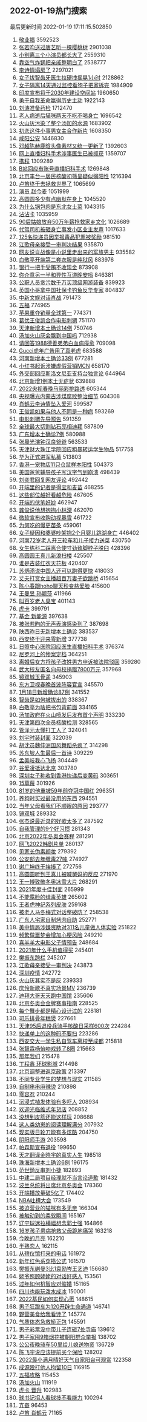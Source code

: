 ## 2022-01-19热门搜索 
最后更新时间 2022-01-19 17:11:15.502850 
1. [敬业福](https://s.weibo.com/weibo?q=%23%E6%95%AC%E4%B8%9A%E7%A6%8F%23&Refer=top) 3592523
1. [张若昀送过唐艺昕一棵樱桃树](https://s.weibo.com/weibo?q=%23%E5%BC%A0%E8%8B%A5%E6%98%80%E9%80%81%E8%BF%87%E5%94%90%E8%89%BA%E6%98%95%E4%B8%80%E6%A3%B5%E6%A8%B1%E6%A1%83%E6%A0%91%23&Refer=top) 2901038
1. [小别离三个小演员都长大了](https://s.weibo.com/weibo?q=%23%E5%B0%8F%E5%88%AB%E7%A6%BB%E4%B8%89%E4%B8%AA%E5%B0%8F%E6%BC%94%E5%91%98%E9%83%BD%E9%95%BF%E5%A4%A7%E4%BA%86%23&Refer=top) 2559310
1. [靠空气炸锅把亲戚整明白了](https://s.weibo.com/weibo?q=%23%E9%9D%A0%E7%A9%BA%E6%B0%94%E7%82%B8%E9%94%85%E6%8A%8A%E4%BA%B2%E6%88%9A%E6%95%B4%E6%98%8E%E7%99%BD%E4%BA%86%23&Refer=top) 2538777
1. [李诗情塌房了](https://s.weibo.com/weibo?q=%23%E6%9D%8E%E8%AF%97%E6%83%85%E5%A1%8C%E6%88%BF%E4%BA%86%23&Refer=top) 2297021
1. [女子拔智齿牙医生拉硬拽摇晃1小时](https://s.weibo.com/weibo?q=%23%E5%A5%B3%E5%AD%90%E6%8B%94%E6%99%BA%E9%BD%BF%E7%89%99%E5%8C%BB%E7%94%9F%E6%8B%89%E7%A1%AC%E6%8B%BD%E6%91%87%E6%99%831%E5%B0%8F%E6%97%B6%23&Refer=top) 2128862
1. [女子隔离14天通过监控看狗子把家拆完](https://s.weibo.com/weibo?q=%23%E5%A5%B3%E5%AD%90%E9%9A%94%E7%A6%BB14%E5%A4%A9%E9%80%9A%E8%BF%87%E7%9B%91%E6%8E%A7%E7%9C%8B%E7%8B%97%E5%AD%90%E6%8A%8A%E5%AE%B6%E6%8B%86%E5%AE%8C%23&Refer=top) 1984909
1. [印度宣布将于2030年建设空间站](https://s.weibo.com/weibo?q=%23%E5%8D%B0%E5%BA%A6%E5%AE%A3%E5%B8%83%E5%B0%86%E4%BA%8E2030%E5%B9%B4%E5%BB%BA%E8%AE%BE%E7%A9%BA%E9%97%B4%E7%AB%99%23&Refer=top) 1960650
1. [勇于自我革命赢得历史主动](https://s.weibo.com/weibo?q=%23%E5%8B%87%E4%BA%8E%E8%87%AA%E6%88%91%E9%9D%A9%E5%91%BD%E8%B5%A2%E5%BE%97%E5%8E%86%E5%8F%B2%E4%B8%BB%E5%8A%A8%23&Refer=top) 1922143
1. [刘涛准备药检](https://s.weibo.com/weibo?q=%23%E5%88%98%E6%B6%9B%E5%87%86%E5%A4%87%E8%8D%AF%E6%A3%80%23&Refer=top) 1712470
1. [老人病逝后猫咪两天不吃不喝身亡](https://s.weibo.com/weibo?q=%23%E8%80%81%E4%BA%BA%E7%97%85%E9%80%9D%E5%90%8E%E7%8C%AB%E5%92%AA%E4%B8%A4%E5%A4%A9%E4%B8%8D%E5%90%83%E4%B8%8D%E5%96%9D%E8%BA%AB%E4%BA%A1%23&Refer=top) 1696542
1. [火山灰污染了整个汤加的水源](https://s.weibo.com/weibo?q=%23%E7%81%AB%E5%B1%B1%E7%81%B0%E6%B1%A1%E6%9F%93%E4%BA%86%E6%95%B4%E4%B8%AA%E6%B1%A4%E5%8A%A0%E7%9A%84%E6%B0%B4%E6%BA%90%23&Refer=top) 1683902
1. [初恋这件小事男女主合作新片](https://s.weibo.com/weibo?q=%23%E5%88%9D%E6%81%8B%E8%BF%99%E4%BB%B6%E5%B0%8F%E4%BA%8B%E7%94%B7%E5%A5%B3%E4%B8%BB%E5%90%88%E4%BD%9C%E6%96%B0%E7%89%87%23&Refer=top) 1608350
1. [咸阳公安](https://s.weibo.com/weibo?q=%E5%92%B8%E9%98%B3%E5%85%AC%E5%AE%89&Refer=top) 1446830
1. [邓超陈赫鹿晗头像素材又统一更新了](https://s.weibo.com/weibo?q=%E9%82%93%E8%B6%85%E9%99%88%E8%B5%AB%E9%B9%BF%E6%99%97%E5%A4%B4%E5%83%8F%E7%B4%A0%E6%9D%90%E5%8F%88%E7%BB%9F%E4%B8%80%E6%9B%B4%E6%96%B0%E4%BA%86&Refer=top) 1392603
1. [网上直播妇科手术涉事医生已被抓获](https://s.weibo.com/weibo?q=%23%E7%BD%91%E4%B8%8A%E7%9B%B4%E6%92%AD%E5%A6%87%E7%A7%91%E6%89%8B%E6%9C%AF%E6%B6%89%E4%BA%8B%E5%8C%BB%E7%94%9F%E5%B7%B2%E8%A2%AB%E6%8A%93%E8%8E%B7%23&Refer=top) 1359707
1. [携程](https://s.weibo.com/weibo?q=%E6%90%BA%E7%A8%8B&Refer=top) 1309289
1. [B站回应有账号直播妇科手术](https://s.weibo.com/weibo?q=%23B%E7%AB%99%E5%9B%9E%E5%BA%94%E6%9C%89%E8%B4%A6%E5%8F%B7%E7%9B%B4%E6%92%AD%E5%A6%87%E7%A7%91%E6%89%8B%E6%9C%AF%23&Refer=top) 1269848
1. [北京丰台一居民核酸初筛呈疑似弱阳性](https://s.weibo.com/weibo?q=%23%E5%8C%97%E4%BA%AC%E4%B8%B0%E5%8F%B0%E4%B8%80%E5%B1%85%E6%B0%91%E6%A0%B8%E9%85%B8%E5%88%9D%E7%AD%9B%E5%91%88%E7%96%91%E4%BC%BC%E5%BC%B1%E9%98%B3%E6%80%A7%23&Refer=top) 1216394
1. [卢笛终于去拯救世界了](https://s.weibo.com/weibo?q=%E5%8D%A2%E7%AC%9B%E7%BB%88%E4%BA%8E%E5%8E%BB%E6%8B%AF%E6%95%91%E4%B8%96%E7%95%8C%E4%BA%86&Refer=top) 1065699
1. [演员 赵今麦](https://s.weibo.com/weibo?q=%E6%BC%94%E5%91%98%20%E8%B5%B5%E4%BB%8A%E9%BA%A6&Refer=top) 1051999
1. [高圆圆多少有点幽默在身上](https://s.weibo.com/weibo?q=%23%E9%AB%98%E5%9C%86%E5%9C%86%E5%A4%9A%E5%B0%91%E6%9C%89%E7%82%B9%E5%B9%BD%E9%BB%98%E5%9C%A8%E8%BA%AB%E4%B8%8A%23&Refer=top) 1045520
1. [为什么锅包肉是东北女士菜](https://s.weibo.com/weibo?q=%23%E4%B8%BA%E4%BB%80%E4%B9%88%E9%94%85%E5%8C%85%E8%82%89%E6%98%AF%E4%B8%9C%E5%8C%97%E5%A5%B3%E5%A3%AB%E8%8F%9C%23&Refer=top) 1043315
1. [沾沾卡](https://s.weibo.com/weibo?q=%E6%B2%BE%E6%B2%BE%E5%8D%A1&Refer=top) 1035959
1. [90后姑娘放弃50万年薪抢救家乡文化](https://s.weibo.com/weibo?q=%2390%E5%90%8E%E5%A7%91%E5%A8%98%E6%94%BE%E5%BC%8350%E4%B8%87%E5%B9%B4%E8%96%AA%E6%8A%A2%E6%95%91%E5%AE%B6%E4%B9%A1%E6%96%87%E5%8C%96%23&Refer=top) 1026689
1. [代驾司机被砸身亡事发小区业主发声](https://s.weibo.com/weibo?q=%23%E4%BB%A3%E9%A9%BE%E5%8F%B8%E6%9C%BA%E8%A2%AB%E7%A0%B8%E8%BA%AB%E4%BA%A1%E4%BA%8B%E5%8F%91%E5%B0%8F%E5%8C%BA%E4%B8%9A%E4%B8%BB%E5%8F%91%E5%A3%B0%23&Refer=top) 1017633
1. [125名快递员因举报毒品犯罪被奖励](https://s.weibo.com/weibo?q=%23125%E5%90%8D%E5%BF%AB%E9%80%92%E5%91%98%E5%9B%A0%E4%B8%BE%E6%8A%A5%E6%AF%92%E5%93%81%E7%8A%AF%E7%BD%AA%E8%A2%AB%E5%A5%96%E5%8A%B1%23&Refer=top) 981510
1. [江歌母亲接受一审判决结果](https://s.weibo.com/weibo?q=%23%E6%B1%9F%E6%AD%8C%E6%AF%8D%E4%BA%B2%E6%8E%A5%E5%8F%97%E4%B8%80%E5%AE%A1%E5%88%A4%E5%86%B3%E7%BB%93%E6%9E%9C%23&Refer=top) 935870
1. [网友说肖战像是小说里走出来的军旅男主](https://s.weibo.com/weibo?q=%23%E7%BD%91%E5%8F%8B%E8%AF%B4%E8%82%96%E6%88%98%E5%83%8F%E6%98%AF%E5%B0%8F%E8%AF%B4%E9%87%8C%E8%B5%B0%E5%87%BA%E6%9D%A5%E7%9A%84%E5%86%9B%E6%97%85%E7%94%B7%E4%B8%BB%23&Refer=top) 935582
1. [白敬亭开端第二套衣服是纯狱风](https://s.weibo.com/weibo?q=%23%E7%99%BD%E6%95%AC%E4%BA%AD%E5%BC%80%E7%AB%AF%E7%AC%AC%E4%BA%8C%E5%A5%97%E8%A1%A3%E6%9C%8D%E6%98%AF%E7%BA%AF%E7%8B%B1%E9%A3%8E%23&Refer=top) 883976
1. [银行一把手受贿不收现金](https://s.weibo.com/weibo?q=%23%E9%93%B6%E8%A1%8C%E4%B8%80%E6%8A%8A%E6%89%8B%E5%8F%97%E8%B4%BF%E4%B8%8D%E6%94%B6%E7%8E%B0%E9%87%91%23&Refer=top) 873908
1. [你介意另一半和异性互道晚安吗](https://s.weibo.com/weibo?q=%23%E4%BD%A0%E4%BB%8B%E6%84%8F%E5%8F%A6%E4%B8%80%E5%8D%8A%E5%92%8C%E5%BC%82%E6%80%A7%E4%BA%92%E9%81%93%E6%99%9A%E5%AE%89%E5%90%97%23&Refer=top) 846381
1. [公职人员贪污数千万买顶级网游装备](https://s.weibo.com/weibo?q=%23%E5%85%AC%E8%81%8C%E4%BA%BA%E5%91%98%E8%B4%AA%E6%B1%A1%E6%95%B0%E5%8D%83%E4%B8%87%E4%B9%B0%E9%A1%B6%E7%BA%A7%E7%BD%91%E6%B8%B8%E8%A3%85%E5%A4%87%23&Refer=top) 839923
1. [英国小哥拿中国社保卡钓鱼反华专家](https://s.weibo.com/weibo?q=%23%E8%8B%B1%E5%9B%BD%E5%B0%8F%E5%93%A5%E6%8B%BF%E4%B8%AD%E5%9B%BD%E7%A4%BE%E4%BF%9D%E5%8D%A1%E9%92%93%E9%B1%BC%E5%8F%8D%E5%8D%8E%E4%B8%93%E5%AE%B6%23&Refer=top) 804837
1. [中新文娱对话肖战](https://s.weibo.com/weibo?q=%23%E4%B8%AD%E6%96%B0%E6%96%87%E5%A8%B1%E5%AF%B9%E8%AF%9D%E8%82%96%E6%88%98%23&Refer=top) 791473
1. [五福](https://s.weibo.com/weibo?q=%E4%BA%94%E7%A6%8F&Refer=top) 774965
1. [苹果重夺销量全球第一](https://s.weibo.com/weibo?q=%23%E8%8B%B9%E6%9E%9C%E9%87%8D%E5%A4%BA%E9%94%80%E9%87%8F%E5%85%A8%E7%90%83%E7%AC%AC%E4%B8%80%23&Refer=top) 774371
1. [葛优王俊凯合作电影刺猬](https://s.weibo.com/weibo?q=%23%E8%91%9B%E4%BC%98%E7%8E%8B%E4%BF%8A%E5%87%AF%E5%90%88%E4%BD%9C%E7%94%B5%E5%BD%B1%E5%88%BA%E7%8C%AC%23&Refer=top) 751170
1. [天津新增本土确诊14例](https://s.weibo.com/weibo?q=%23%E5%A4%A9%E6%B4%A5%E6%96%B0%E5%A2%9E%E6%9C%AC%E5%9C%9F%E7%A1%AE%E8%AF%8A14%E4%BE%8B%23&Refer=top) 750746
1. [汤加火山灰会飘到中国吗](https://s.weibo.com/weibo?q=%23%E6%B1%A4%E5%8A%A0%E7%81%AB%E5%B1%B1%E7%81%B0%E4%BC%9A%E9%A3%98%E5%88%B0%E4%B8%AD%E5%9B%BD%E5%90%97%23&Refer=top) 712938
1. [请回答1988德善弟弟白血病痊愈](https://s.weibo.com/weibo?q=%23%E8%AF%B7%E5%9B%9E%E7%AD%941988%E5%BE%B7%E5%96%84%E5%BC%9F%E5%BC%9F%E7%99%BD%E8%A1%80%E7%97%85%E7%97%8A%E6%84%88%23&Refer=top) 709098
1. [Gucci虎年广告用了真老虎](https://s.weibo.com/weibo?q=%23Gucci%E8%99%8E%E5%B9%B4%E5%B9%BF%E5%91%8A%E7%94%A8%E4%BA%86%E7%9C%9F%E8%80%81%E8%99%8E%23&Refer=top) 683588
1. [河南新增本土确诊33例](https://s.weibo.com/weibo?q=%23%E6%B2%B3%E5%8D%97%E6%96%B0%E5%A2%9E%E6%9C%AC%E5%9C%9F%E7%A1%AE%E8%AF%8A33%E4%BE%8B%23&Refer=top) 677281
1. [小红书起诉涉嫌虚假营销MCN](https://s.weibo.com/weibo?q=%23%E5%B0%8F%E7%BA%A2%E4%B9%A6%E8%B5%B7%E8%AF%89%E6%B6%89%E5%AB%8C%E8%99%9A%E5%81%87%E8%90%A5%E9%94%80MCN%23&Refer=top) 658170
1. [外交部回应斯洛文尼亚支持台独言论](https://s.weibo.com/weibo?q=%23%E5%A4%96%E4%BA%A4%E9%83%A8%E5%9B%9E%E5%BA%94%E6%96%AF%E6%B4%9B%E6%96%87%E5%B0%BC%E4%BA%9A%E6%94%AF%E6%8C%81%E5%8F%B0%E7%8B%AC%E8%A8%80%E8%AE%BA%23&Refer=top) 644964
1. [北京新增1例本土无症状](https://s.weibo.com/weibo?q=%23%E5%8C%97%E4%BA%AC%E6%96%B0%E5%A2%9E1%E4%BE%8B%E6%9C%AC%E5%9C%9F%E6%97%A0%E7%97%87%E7%8A%B6%23&Refer=top) 639888
1. [2022央视春晚马丽彩排路透](https://s.weibo.com/weibo?q=%232022%E5%A4%AE%E8%A7%86%E6%98%A5%E6%99%9A%E9%A9%AC%E4%B8%BD%E5%BD%A9%E6%8E%92%E8%B7%AF%E9%80%8F%23&Refer=top) 605344
1. [央视曝光内蒙古涉煤腐败整治细节](https://s.weibo.com/weibo?q=%23%E5%A4%AE%E8%A7%86%E6%9B%9D%E5%85%89%E5%86%85%E8%92%99%E5%8F%A4%E6%B6%89%E7%85%A4%E8%85%90%E8%B4%A5%E6%95%B4%E6%B2%BB%E7%BB%86%E8%8A%82%23&Refer=top) 604308
1. [肖鹤云李诗情坠入爱河](https://s.weibo.com/weibo?q=%23%E8%82%96%E9%B9%A4%E4%BA%91%E6%9D%8E%E8%AF%97%E6%83%85%E5%9D%A0%E5%85%A5%E7%88%B1%E6%B2%B3%23&Refer=top) 599587
1. [王俊凯如果与他人不同是一种病](https://s.weibo.com/weibo?q=%23%E7%8E%8B%E4%BF%8A%E5%87%AF%E5%A6%82%E6%9E%9C%E4%B8%8E%E4%BB%96%E4%BA%BA%E4%B8%8D%E5%90%8C%E6%98%AF%E4%B8%80%E7%A7%8D%E7%97%85%23&Refer=top) 593269
1. [电影刺猬先导预告](https://s.weibo.com/weibo?q=%23%E7%94%B5%E5%BD%B1%E5%88%BA%E7%8C%AC%E5%85%88%E5%AF%BC%E9%A2%84%E5%91%8A%23&Refer=top) 591359
1. [全球最大切割钻石亮相迪拜](https://s.weibo.com/weibo?q=%23%E5%85%A8%E7%90%83%E6%9C%80%E5%A4%A7%E5%88%87%E5%89%B2%E9%92%BB%E7%9F%B3%E4%BA%AE%E7%9B%B8%E8%BF%AA%E6%8B%9C%23&Refer=top) 587809
1. [广东增本土确诊7例](https://s.weibo.com/weibo?q=%23%E5%B9%BF%E4%B8%9C%E5%A2%9E%E6%9C%AC%E5%9C%9F%E7%A1%AE%E8%AF%8A7%E4%BE%8B%23&Refer=top) 580988
1. [张晨光演钟汉良爸爸](https://s.weibo.com/weibo?q=%23%E5%BC%A0%E6%99%A8%E5%85%89%E6%BC%94%E9%92%9F%E6%B1%89%E8%89%AF%E7%88%B8%E7%88%B8%23&Refer=top) 563533
1. [天津财大珠江学院回应粗暴转运学生物品](https://s.weibo.com/weibo?q=%23%E5%A4%A9%E6%B4%A5%E8%B4%A2%E5%A4%A7%E7%8F%A0%E6%B1%9F%E5%AD%A6%E9%99%A2%E5%9B%9E%E5%BA%94%E7%B2%97%E6%9A%B4%E8%BD%AC%E8%BF%90%E5%AD%A6%E7%94%9F%E7%89%A9%E5%93%81%23&Refer=top) 517758
1. [华为正式进军私募](https://s.weibo.com/weibo?q=%23%E5%8D%8E%E4%B8%BA%E6%AD%A3%E5%BC%8F%E8%BF%9B%E5%86%9B%E7%A7%81%E5%8B%9F%23&Refer=top) 513803
1. [香港一宠物店11只仓鼠样本阳性](https://s.weibo.com/weibo?q=%23%E9%A6%99%E6%B8%AF%E4%B8%80%E5%AE%A0%E7%89%A9%E5%BA%9711%E5%8F%AA%E4%BB%93%E9%BC%A0%E6%A0%B7%E6%9C%AC%E9%98%B3%E6%80%A7%23&Refer=top) 504373
1. [美国爸爸辅导孩子写汉字气到崩溃](https://s.weibo.com/weibo?q=%23%E7%BE%8E%E5%9B%BD%E7%88%B8%E7%88%B8%E8%BE%85%E5%AF%BC%E5%AD%A9%E5%AD%90%E5%86%99%E6%B1%89%E5%AD%97%E6%B0%94%E5%88%B0%E5%B4%A9%E6%BA%83%23&Refer=top) 498439
1. [刘奕君回复网友评论](https://s.weibo.com/weibo?q=%23%E5%88%98%E5%A5%95%E5%90%9B%E5%9B%9E%E5%A4%8D%E7%BD%91%E5%8F%8B%E8%AF%84%E8%AE%BA%23&Refer=top) 492442
1. [开端里的记者是得宝和麦苗](https://s.weibo.com/weibo?q=%23%E5%BC%80%E7%AB%AF%E9%87%8C%E7%9A%84%E8%AE%B0%E8%80%85%E6%98%AF%E5%BE%97%E5%AE%9D%E5%92%8C%E9%BA%A6%E8%8B%97%23&Refer=top) 468255
1. [这些部位越好看越危险](https://s.weibo.com/weibo?q=%23%E8%BF%99%E4%BA%9B%E9%83%A8%E4%BD%8D%E8%B6%8A%E5%A5%BD%E7%9C%8B%E8%B6%8A%E5%8D%B1%E9%99%A9%23&Refer=top) 467605
1. [开端的伏笔好妙](https://s.weibo.com/weibo?q=%23%E5%BC%80%E7%AB%AF%E7%9A%84%E4%BC%8F%E7%AC%94%E5%A5%BD%E5%A6%99%23&Refer=top) 462947
1. [龚俊说他想抱抱小林深](https://s.weibo.com/weibo?q=%23%E9%BE%9A%E4%BF%8A%E8%AF%B4%E4%BB%96%E6%83%B3%E6%8A%B1%E6%8A%B1%E5%B0%8F%E6%9E%97%E6%B7%B1%23&Refer=top) 462070
1. [微软宣布收购动视暴雪](https://s.weibo.com/weibo?q=%23%E5%BE%AE%E8%BD%AF%E5%AE%A3%E5%B8%83%E6%94%B6%E8%B4%AD%E5%8A%A8%E8%A7%86%E6%9A%B4%E9%9B%AA%23&Refer=top) 461722
1. [为何吃的慢更苗条](https://s.weibo.com/weibo?q=%23%E4%B8%BA%E4%BD%95%E5%90%83%E7%9A%84%E6%85%A2%E6%9B%B4%E8%8B%97%E6%9D%A1%23&Refer=top) 459061
1. [女子疑因和婆婆吵架抱2个月婴儿跳湖身亡](https://s.weibo.com/weibo?q=%23%E5%A5%B3%E5%AD%90%E7%96%91%E5%9B%A0%E5%92%8C%E5%A9%86%E5%A9%86%E5%90%B5%E6%9E%B6%E6%8A%B12%E4%B8%AA%E6%9C%88%E5%A9%B4%E5%84%BF%E8%B7%B3%E6%B9%96%E8%BA%AB%E4%BA%A1%23&Refer=top) 446402
1. [河南72岁老人开三轮车和儿子接力送菜](https://s.weibo.com/weibo?q=%23%E6%B2%B3%E5%8D%9772%E5%B2%81%E8%80%81%E4%BA%BA%E5%BC%80%E4%B8%89%E8%BD%AE%E8%BD%A6%E5%92%8C%E5%84%BF%E5%AD%90%E6%8E%A5%E5%8A%9B%E9%80%81%E8%8F%9C%23&Refer=top) 430750
1. [女生练科二踩离合使寸劲致脚脖子脱臼](https://s.weibo.com/weibo?q=%23%E5%A5%B3%E7%94%9F%E7%BB%83%E7%A7%91%E4%BA%8C%E8%B8%A9%E7%A6%BB%E5%90%88%E4%BD%BF%E5%AF%B8%E5%8A%B2%E8%87%B4%E8%84%9A%E8%84%96%E5%AD%90%E8%84%B1%E8%87%BC%23&Refer=top) 428396
1. [高圆圆王真儿新浪扫楼](https://s.weibo.com/weibo?q=%23%E9%AB%98%E5%9C%86%E5%9C%86%E7%8E%8B%E7%9C%9F%E5%84%BF%E6%96%B0%E6%B5%AA%E6%89%AB%E6%A5%BC%23&Refer=top) 425507
1. [谁是古装红衣天花板](https://s.weibo.com/weibo?q=%23%E8%B0%81%E6%98%AF%E5%8F%A4%E8%A3%85%E7%BA%A2%E8%A1%A3%E5%A4%A9%E8%8A%B1%E6%9D%BF%23&Refer=top) 420407
1. [苏炳添说中国人还可以跑得更快](https://s.weibo.com/weibo?q=%23%E8%8B%8F%E7%82%B3%E6%B7%BB%E8%AF%B4%E4%B8%AD%E5%9B%BD%E4%BA%BA%E8%BF%98%E5%8F%AF%E4%BB%A5%E8%B7%91%E5%BE%97%E6%9B%B4%E5%BF%AB%23&Refer=top) 418033
1. [丈夫打赏女主播超百万妻子欲跳桥](https://s.weibo.com/weibo?q=%23%E4%B8%88%E5%A4%AB%E6%89%93%E8%B5%8F%E5%A5%B3%E4%B8%BB%E6%92%AD%E8%B6%85%E7%99%BE%E4%B8%87%E5%A6%BB%E5%AD%90%E6%AC%B2%E8%B7%B3%E6%A1%A5%23&Refer=top) 415654
1. [陈小春跟hoho聊天秒变慈爱脸](https://s.weibo.com/weibo?q=%23%E9%99%88%E5%B0%8F%E6%98%A5%E8%B7%9Fhoho%E8%81%8A%E5%A4%A9%E7%A7%92%E5%8F%98%E6%85%88%E7%88%B1%E8%84%B8%23&Refer=top) 415600
1. [王曼昱 孙颖莎](https://s.weibo.com/weibo?q=%E7%8E%8B%E6%9B%BC%E6%98%B1%20%E5%AD%99%E9%A2%96%E8%8E%8E&Refer=top) 411966
1. [叫百岁老人臭宝](https://s.weibo.com/weibo?q=%23%E5%8F%AB%E7%99%BE%E5%B2%81%E8%80%81%E4%BA%BA%E8%87%AD%E5%AE%9D%23&Refer=top) 401143
1. [虎卡](https://s.weibo.com/weibo?q=%E8%99%8E%E5%8D%A1&Refer=top) 399791
1. [基金 新能源](https://s.weibo.com/weibo?q=%E5%9F%BA%E9%87%91%20%E6%96%B0%E8%83%BD%E6%BA%90&Refer=top) 397638
1. [被张若昀的无声表演感染到了](https://s.weibo.com/weibo?q=%23%E8%A2%AB%E5%BC%A0%E8%8B%A5%E6%98%80%E7%9A%84%E6%97%A0%E5%A3%B0%E8%A1%A8%E6%BC%94%E6%84%9F%E6%9F%93%E5%88%B0%E4%BA%86%23&Refer=top) 387698
1. [陕西昨日无新增本土确诊](https://s.weibo.com/weibo?q=%23%E9%99%95%E8%A5%BF%E6%98%A8%E6%97%A5%E6%97%A0%E6%96%B0%E5%A2%9E%E6%9C%AC%E5%9C%9F%E7%A1%AE%E8%AF%8A%23&Refer=top) 383537
1. [西安终于迎来零新增](https://s.weibo.com/weibo?q=%23%E8%A5%BF%E5%AE%89%E7%BB%88%E4%BA%8E%E8%BF%8E%E6%9D%A5%E9%9B%B6%E6%96%B0%E5%A2%9E%23&Refer=top) 377738
1. [日照中心医院回应医生直播妇科手术](https://s.weibo.com/weibo?q=%23%E6%97%A5%E7%85%A7%E4%B8%AD%E5%BF%83%E5%8C%BB%E9%99%A2%E5%9B%9E%E5%BA%94%E5%8C%BB%E7%94%9F%E7%9B%B4%E6%92%AD%E5%A6%87%E7%A7%91%E6%89%8B%E6%9C%AF%23&Refer=top) 376374
1. [尼罗河上的惨案定档](https://s.weibo.com/weibo?q=%23%E5%B0%BC%E7%BD%97%E6%B2%B3%E4%B8%8A%E7%9A%84%E6%83%A8%E6%A1%88%E5%AE%9A%E6%A1%A3%23&Refer=top) 364251
1. [离婚后女方将孩子改姓男方申诉被法院驳回](https://s.weibo.com/weibo?q=%23%E7%A6%BB%E5%A9%9A%E5%90%8E%E5%A5%B3%E6%96%B9%E5%B0%86%E5%AD%A9%E5%AD%90%E6%94%B9%E5%A7%93%E7%94%B7%E6%96%B9%E7%94%B3%E8%AF%89%E8%A2%AB%E6%B3%95%E9%99%A2%E9%A9%B3%E5%9B%9E%23&Refer=top) 359280
1. [武大校友匿名向母校捐赠7800万元](https://s.weibo.com/weibo?q=%23%E6%AD%A6%E5%A4%A7%E6%A0%A1%E5%8F%8B%E5%8C%BF%E5%90%8D%E5%90%91%E6%AF%8D%E6%A0%A1%E6%8D%90%E8%B5%A07800%E4%B8%87%E5%85%83%23&Refer=top) 357968
1. [镜双城玉骨遥](https://s.weibo.com/weibo?q=%E9%95%9C%E5%8F%8C%E5%9F%8E%E7%8E%89%E9%AA%A8%E9%81%A5&Refer=top) 345903
1. [东方卫视春晚首波阵容官宣](https://s.weibo.com/weibo?q=%23%E4%B8%9C%E6%96%B9%E5%8D%AB%E8%A7%86%E6%98%A5%E6%99%9A%E9%A6%96%E6%B3%A2%E9%98%B5%E5%AE%B9%E5%AE%98%E5%AE%A3%23&Refer=top) 345570
1. [1月18日新增确诊87例](https://s.weibo.com/weibo?q=%231%E6%9C%8818%E6%97%A5%E6%96%B0%E5%A2%9E%E7%A1%AE%E8%AF%8A87%E4%BE%8B%23&Refer=top) 341552
1. [智齿是如何被拔出的](https://s.weibo.com/weibo?q=%23%E6%99%BA%E9%BD%BF%E6%98%AF%E5%A6%82%E4%BD%95%E8%A2%AB%E6%8B%94%E5%87%BA%E7%9A%84%23&Refer=top) 338367
1. [白敬亭为啥把书包背前面](https://s.weibo.com/weibo?q=%23%E7%99%BD%E6%95%AC%E4%BA%AD%E4%B8%BA%E5%95%A5%E6%8A%8A%E4%B9%A6%E5%8C%85%E8%83%8C%E5%89%8D%E9%9D%A2%23&Refer=top) 334165
1. [汤加政府在火山喷发后发布首个声明](https://s.weibo.com/weibo?q=%23%E6%B1%A4%E5%8A%A0%E6%94%BF%E5%BA%9C%E5%9C%A8%E7%81%AB%E5%B1%B1%E5%96%B7%E5%8F%91%E5%90%8E%E5%8F%91%E5%B8%83%E9%A6%96%E4%B8%AA%E5%A3%B0%E6%98%8E%23&Refer=top) 333230
1. [天津第四次全员核酸检测](https://s.weibo.com/weibo?q=%E5%A4%A9%E6%B4%A5%E7%AC%AC%E5%9B%9B%E6%AC%A1%E5%85%A8%E5%91%98%E6%A0%B8%E9%85%B8%E6%A3%80%E6%B5%8B&Refer=top) 328565
1. [管泽元太懂打工人了](https://s.weibo.com/weibo?q=%23%E7%AE%A1%E6%B3%BD%E5%85%83%E5%A4%AA%E6%87%82%E6%89%93%E5%B7%A5%E4%BA%BA%E4%BA%86%23&Refer=top) 324041
1. [刘宇时装封面](https://s.weibo.com/weibo?q=%23%E5%88%98%E5%AE%87%E6%97%B6%E8%A3%85%E5%B0%81%E9%9D%A2%23&Refer=top) 322039
1. [胡沈员魏伸洲国风舞蹈杀疯了](https://s.weibo.com/weibo?q=%E8%83%A1%E6%B2%88%E5%91%98%E9%AD%8F%E4%BC%B8%E6%B4%B2%E5%9B%BD%E9%A3%8E%E8%88%9E%E8%B9%88%E6%9D%80%E7%96%AF%E4%BA%86&Refer=top) 314298
1. [苏东坡人生最后一首诗](https://s.weibo.com/weibo?q=%E8%8B%8F%E4%B8%9C%E5%9D%A1%E4%BA%BA%E7%94%9F%E6%9C%80%E5%90%8E%E4%B8%80%E9%A6%96%E8%AF%97&Refer=top) 309229
1. [孟美岐我心飞扬](https://s.weibo.com/weibo?q=%23%E5%AD%9F%E7%BE%8E%E5%B2%90%E6%88%91%E5%BF%83%E9%A3%9E%E6%89%AC%23&Refer=top) 304449
1. [谷爱凌抵达北京](https://s.weibo.com/weibo?q=%23%E8%B0%B7%E7%88%B1%E5%87%8C%E6%8A%B5%E8%BE%BE%E5%8C%97%E4%BA%AC%23&Refer=top) 303780
1. [深圳女子称收到香港快递后变黄码](https://s.weibo.com/weibo?q=%23%E6%B7%B1%E5%9C%B3%E5%A5%B3%E5%AD%90%E7%A7%B0%E6%94%B6%E5%88%B0%E9%A6%99%E6%B8%AF%E5%BF%AB%E9%80%92%E5%90%8E%E5%8F%98%E9%BB%84%E7%A0%81%23&Refer=top) 303651
1. [15草莓](https://s.weibo.com/weibo?q=15%E8%8D%89%E8%8E%93&Refer=top) 301926
1. [81岁的他重披59年前夺冠中国红](https://s.weibo.com/weibo?q=%2381%E5%B2%81%E7%9A%84%E4%BB%96%E9%87%8D%E6%8A%AB59%E5%B9%B4%E5%89%8D%E5%A4%BA%E5%86%A0%E4%B8%AD%E5%9B%BD%E7%BA%A2%23&Refer=top) 296351
1. [养狗时买过最没用的东西](https://s.weibo.com/weibo?q=%23%E5%85%BB%E7%8B%97%E6%97%B6%E4%B9%B0%E8%BF%87%E6%9C%80%E6%B2%A1%E7%94%A8%E7%9A%84%E4%B8%9C%E8%A5%BF%23&Refer=top) 294551
1. [当年父母看我们不顺眼的原因](https://s.weibo.com/weibo?q=%23%E5%BD%93%E5%B9%B4%E7%88%B6%E6%AF%8D%E7%9C%8B%E6%88%91%E4%BB%AC%E4%B8%8D%E9%A1%BA%E7%9C%BC%E7%9A%84%E5%8E%9F%E5%9B%A0%23&Refer=top) 293777
1. [镜双城](https://s.weibo.com/weibo?q=%E9%95%9C%E5%8F%8C%E5%9F%8E&Refer=top) 289332
1. [张杰说最近录的好歌太多了](https://s.weibo.com/weibo?q=%23%E5%BC%A0%E6%9D%B0%E8%AF%B4%E6%9C%80%E8%BF%91%E5%BD%95%E7%9A%84%E5%A5%BD%E6%AD%8C%E5%A4%AA%E5%A4%9A%E4%BA%86%23&Refer=top) 287592
1. [自我管理的9个好习惯](https://s.weibo.com/weibo?q=%23%E8%87%AA%E6%88%91%E7%AE%A1%E7%90%86%E7%9A%849%E4%B8%AA%E5%A5%BD%E4%B9%A0%E6%83%AF%23&Refer=top) 281343
1. [北京2022年冬奥会赛程](https://s.weibo.com/weibo?q=%23%E5%8C%97%E4%BA%AC2022%E5%B9%B4%E5%86%AC%E5%A5%A5%E4%BC%9A%E8%B5%9B%E7%A8%8B%23&Refer=top) 281291
1. [网飞2022韩剧片单](https://s.weibo.com/weibo?q=%23%E7%BD%91%E9%A3%9E2022%E9%9F%A9%E5%89%A7%E7%89%87%E5%8D%95%23&Refer=top) 280137
1. [见家长伪素颜妆](https://s.weibo.com/weibo?q=%23%E8%A7%81%E5%AE%B6%E9%95%BF%E4%BC%AA%E7%B4%A0%E9%A2%9C%E5%A6%86%23&Refer=top) 279392
1. [公安部去年缴毒27吨](https://s.weibo.com/weibo?q=%23%E5%85%AC%E5%AE%89%E9%83%A8%E5%8E%BB%E5%B9%B4%E7%BC%B4%E6%AF%9227%E5%90%A8%23&Refer=top) 274927
1. [谢广坤终于挨揍了](https://s.weibo.com/weibo?q=%23%E8%B0%A2%E5%B9%BF%E5%9D%A4%E7%BB%88%E4%BA%8E%E6%8C%A8%E6%8F%8D%E4%BA%86%23&Refer=top) 272756
1. [高圆圆听到王真儿被喊舅妈的反应](https://s.weibo.com/weibo?q=%23%E9%AB%98%E5%9C%86%E5%9C%86%E5%90%AC%E5%88%B0%E7%8E%8B%E7%9C%9F%E5%84%BF%E8%A2%AB%E5%96%8A%E8%88%85%E5%A6%88%E7%9A%84%E5%8F%8D%E5%BA%94%23&Refer=top) 271970
1. [王一博致敬冬奥冰雪大片](https://s.weibo.com/weibo?q=%23%E7%8E%8B%E4%B8%80%E5%8D%9A%E8%87%B4%E6%95%AC%E5%86%AC%E5%A5%A5%E5%86%B0%E9%9B%AA%E5%A4%A7%E7%89%87%23&Refer=top) 268291
1. [2021年度十佳封面](https://s.weibo.com/weibo?q=%232021%E5%B9%B4%E5%BA%A6%E5%8D%81%E4%BD%B3%E5%B0%81%E9%9D%A2%23&Refer=top) 265999
1. [不能露脸的缉毒英雄](https://s.weibo.com/weibo?q=%23%E4%B8%8D%E8%83%BD%E9%9C%B2%E8%84%B8%E7%9A%84%E7%BC%89%E6%AF%92%E8%8B%B1%E9%9B%84%23&Refer=top) 265602
1. [王者虎神纪系列皮肤](https://s.weibo.com/weibo?q=%23%E7%8E%8B%E8%80%85%E8%99%8E%E7%A5%9E%E7%BA%AA%E7%B3%BB%E5%88%97%E7%9A%AE%E8%82%A4%23&Refer=top) 259168
1. [被老人马冬梅式对话整破防了](https://s.weibo.com/weibo?q=%23%E8%A2%AB%E8%80%81%E4%BA%BA%E9%A9%AC%E5%86%AC%E6%A2%85%E5%BC%8F%E5%AF%B9%E8%AF%9D%E6%95%B4%E7%A0%B4%E9%98%B2%E4%BA%86%23&Refer=top) 258538
1. [广东人宅家自制烤肉自助](https://s.weibo.com/weibo?q=%E5%B9%BF%E4%B8%9C%E4%BA%BA%E5%AE%85%E5%AE%B6%E8%87%AA%E5%88%B6%E7%83%A4%E8%82%89%E8%87%AA%E5%8A%A9&Refer=top) 252771
1. [美中情局涉嫌资助对311名儿童做人体实验](https://s.weibo.com/weibo?q=%23%E7%BE%8E%E4%B8%AD%E6%83%85%E5%B1%80%E6%B6%89%E5%AB%8C%E8%B5%84%E5%8A%A9%E5%AF%B9311%E5%90%8D%E5%84%BF%E7%AB%A5%E5%81%9A%E4%BA%BA%E4%BD%93%E5%AE%9E%E9%AA%8C%23&Refer=top) 251822
1. [频繁做噩梦会增加心梗风险](https://s.weibo.com/weibo?q=%23%E9%A2%91%E7%B9%81%E5%81%9A%E5%99%A9%E6%A2%A6%E4%BC%9A%E5%A2%9E%E5%8A%A0%E5%BF%83%E6%A2%97%E9%A3%8E%E9%99%A9%23&Refer=top) 249210
1. [喜羊羊大电影父子情预告](https://s.weibo.com/weibo?q=%23%E5%96%9C%E7%BE%8A%E7%BE%8A%E5%A4%A7%E7%94%B5%E5%BD%B1%E7%88%B6%E5%AD%90%E6%83%85%E9%A2%84%E5%91%8A%23&Refer=top) 248684
1. [2021年什么手机值得买](https://s.weibo.com/weibo?q=%232021%E5%B9%B4%E4%BB%80%E4%B9%88%E6%89%8B%E6%9C%BA%E5%80%BC%E5%BE%97%E4%B9%B0%23&Refer=top) 245401
1. [樊振东跨栏](https://s.weibo.com/weibo?q=%23%E6%A8%8A%E6%8C%AF%E4%B8%9C%E8%B7%A8%E6%A0%8F%23&Refer=top) 245207
1. [江歌母亲接受一审判决](https://s.weibo.com/weibo?q=%23%E6%B1%9F%E6%AD%8C%E6%AF%8D%E4%BA%B2%E6%8E%A5%E5%8F%97%E4%B8%80%E5%AE%A1%E5%88%A4%E5%86%B3%23&Refer=top) 243873
1. [深圳疫情](https://s.weibo.com/weibo?q=%23%E6%B7%B1%E5%9C%B3%E7%96%AB%E6%83%85%23&Refer=top) 242772
1. [火山灰其实不是灰](https://s.weibo.com/weibo?q=%23%E7%81%AB%E5%B1%B1%E7%81%B0%E5%85%B6%E5%AE%9E%E4%B8%8D%E6%98%AF%E7%81%B0%23&Refer=top) 239333
1. [庆怜新歌不真实场景MV](https://s.weibo.com/weibo?q=%23%E5%BA%86%E6%80%9C%E6%96%B0%E6%AD%8C%E4%B8%8D%E7%9C%9F%E5%AE%9E%E5%9C%BA%E6%99%AFMV%23&Refer=top) 236739
1. [迪拜大哥天天跑中国馆](https://s.weibo.com/weibo?q=%23%E8%BF%AA%E6%8B%9C%E5%A4%A7%E5%93%A5%E5%A4%A9%E5%A4%A9%E8%B7%91%E4%B8%AD%E5%9B%BD%E9%A6%86%23&Refer=top) 235606
1. [北京冬奥会金牌赛事指南](https://s.weibo.com/weibo?q=%23%E5%8C%97%E4%BA%AC%E5%86%AC%E5%A5%A5%E4%BC%9A%E9%87%91%E7%89%8C%E8%B5%9B%E4%BA%8B%E6%8C%87%E5%8D%97%23&Refer=top) 228525
1. [每个舞步都是精心设计过的](https://s.weibo.com/weibo?q=%E6%AF%8F%E4%B8%AA%E8%88%9E%E6%AD%A5%E9%83%BD%E6%98%AF%E7%B2%BE%E5%BF%83%E8%AE%BE%E8%AE%A1%E8%BF%87%E7%9A%84&Refer=top) 228181
1. [可乐排骨年糕煲](https://s.weibo.com/weibo?q=%23%E5%8F%AF%E4%B9%90%E6%8E%92%E9%AA%A8%E5%B9%B4%E7%B3%95%E7%85%B2%23&Refer=top) 227661
1. [天津95后退役兵骑手核酸日采样600次](https://s.weibo.com/weibo?q=%23%E5%A4%A9%E6%B4%A595%E5%90%8E%E9%80%80%E5%BD%B9%E5%85%B5%E9%AA%91%E6%89%8B%E6%A0%B8%E9%85%B8%E6%97%A5%E9%87%87%E6%A0%B7600%E6%AC%A1%23&Refer=top) 224284
1. [快递单上的这种码不要扫](https://s.weibo.com/weibo?q=%23%E5%BF%AB%E9%80%92%E5%8D%95%E4%B8%8A%E7%9A%84%E8%BF%99%E7%A7%8D%E7%A0%81%E4%B8%8D%E8%A6%81%E6%89%AB%23&Refer=top) 223286
1. [西安交大一学生私自驾车离校至成都](https://s.weibo.com/weibo?q=%23%E8%A5%BF%E5%AE%89%E4%BA%A4%E5%A4%A7%E4%B8%80%E5%AD%A6%E7%94%9F%E7%A7%81%E8%87%AA%E9%A9%BE%E8%BD%A6%E7%A6%BB%E6%A0%A1%E8%87%B3%E6%88%90%E9%83%BD%23&Refer=top) 215818
1. [张智霖杨怡吻戏转了8圈](https://s.weibo.com/weibo?q=%23%E5%BC%A0%E6%99%BA%E9%9C%96%E6%9D%A8%E6%80%A1%E5%90%BB%E6%88%8F%E8%BD%AC%E4%BA%868%E5%9C%88%23&Refer=top) 215663
1. [那年我们](https://s.weibo.com/weibo?q=%E9%82%A3%E5%B9%B4%E6%88%91%E4%BB%AC&Refer=top) 215478
1. [丁程鑫 环球影城](https://s.weibo.com/weibo?q=%E4%B8%81%E7%A8%8B%E9%91%AB%20%E7%8E%AF%E7%90%83%E5%BD%B1%E5%9F%8E&Refer=top) 214498
1. [北京调整进返京政策](https://s.weibo.com/weibo?q=%23%E5%8C%97%E4%BA%AC%E8%B0%83%E6%95%B4%E8%BF%9B%E8%BF%94%E4%BA%AC%E6%94%BF%E7%AD%96%23&Refer=top) 213397
1. [不同专业学生的梦想与现实](https://s.weibo.com/weibo?q=%23%E4%B8%8D%E5%90%8C%E4%B8%93%E4%B8%9A%E5%AD%A6%E7%94%9F%E7%9A%84%E6%A2%A6%E6%83%B3%E4%B8%8E%E7%8E%B0%E5%AE%9E%23&Refer=top) 211585
1. [自制串串麻辣烫](https://s.weibo.com/weibo?q=%E8%87%AA%E5%88%B6%E4%B8%B2%E4%B8%B2%E9%BA%BB%E8%BE%A3%E7%83%AB&Refer=top) 210898
1. [零容忍](https://s.weibo.com/weibo?q=%E9%9B%B6%E5%AE%B9%E5%BF%8D&Refer=top) 210244
1. [沉浸式植发体验有多吓人](https://s.weibo.com/weibo?q=%E6%B2%89%E6%B5%B8%E5%BC%8F%E6%A4%8D%E5%8F%91%E4%BD%93%E9%AA%8C%E6%9C%89%E5%A4%9A%E5%90%93%E4%BA%BA&Refer=top) 208934
1. [欢迎光临维式年货店](https://s.weibo.com/weibo?q=%E6%AC%A2%E8%BF%8E%E5%85%89%E4%B8%B4%E7%BB%B4%E5%BC%8F%E5%B9%B4%E8%B4%A7%E5%BA%97&Refer=top) 208852
1. [没想到皮筋还能这样玩](https://s.weibo.com/weibo?q=%23%E6%B2%A1%E6%83%B3%E5%88%B0%E7%9A%AE%E7%AD%8B%E8%BF%98%E8%83%BD%E8%BF%99%E6%A0%B7%E7%8E%A9%23&Refer=top) 208688
1. [这人类幼崽的阅读理解满分](https://s.weibo.com/weibo?q=%23%E8%BF%99%E4%BA%BA%E7%B1%BB%E5%B9%BC%E5%B4%BD%E7%9A%84%E9%98%85%E8%AF%BB%E7%90%86%E8%A7%A3%E6%BB%A1%E5%88%86%23&Refer=top) 207932
1. [现实版日轮刀能有多炫酷](https://s.weibo.com/weibo?q=%23%E7%8E%B0%E5%AE%9E%E7%89%88%E6%97%A5%E8%BD%AE%E5%88%80%E8%83%BD%E6%9C%89%E5%A4%9A%E7%82%AB%E9%85%B7%23&Refer=top) 204750
1. [阴阳师手游](https://s.weibo.com/weibo?q=%23%E9%98%B4%E9%98%B3%E5%B8%88%E6%89%8B%E6%B8%B8%23&Refer=top) 203598
1. [帕森斯宣布退役](https://s.weibo.com/weibo?q=%23%E5%B8%95%E6%A3%AE%E6%96%AF%E5%AE%A3%E5%B8%83%E9%80%80%E5%BD%B9%23&Refer=top) 199650
1. [天才翻译金晓宇的真实人生](https://s.weibo.com/weibo?q=%23%E5%A4%A9%E6%89%8D%E7%BF%BB%E8%AF%91%E9%87%91%E6%99%93%E5%AE%87%E7%9A%84%E7%9C%9F%E5%AE%9E%E4%BA%BA%E7%94%9F%23&Refer=top) 198518
1. [珠海新增本土确诊6例](https://s.weibo.com/weibo?q=%23%E7%8F%A0%E6%B5%B7%E6%96%B0%E5%A2%9E%E6%9C%AC%E5%9C%9F%E7%A1%AE%E8%AF%8A6%E4%BE%8B%23&Refer=top) 196175
1. [范世錡反串刘小捷](https://s.weibo.com/weibo?q=%23%E8%8C%83%E4%B8%96%E9%8C%A1%E5%8F%8D%E4%B8%B2%E5%88%98%E5%B0%8F%E6%8D%B7%23&Refer=top) 182893
1. [中建二局项目经理就不当言论道歉](https://s.weibo.com/weibo?q=%23%E4%B8%AD%E5%BB%BA%E4%BA%8C%E5%B1%80%E9%A1%B9%E7%9B%AE%E7%BB%8F%E7%90%86%E5%B0%B1%E4%B8%8D%E5%BD%93%E8%A8%80%E8%AE%BA%E9%81%93%E6%AD%89%23&Refer=top) 181432
1. [波兰总统将出席北京冬奥会](https://s.weibo.com/weibo?q=%23%E6%B3%A2%E5%85%B0%E6%80%BB%E7%BB%9F%E5%B0%86%E5%87%BA%E5%B8%AD%E5%8C%97%E4%BA%AC%E5%86%AC%E5%A5%A5%E4%BC%9A%23&Refer=top) 178360
1. [开端播放量破5亿了](https://s.weibo.com/weibo?q=%E5%BC%80%E7%AB%AF%E6%92%AD%E6%94%BE%E9%87%8F%E7%A0%B45%E4%BA%BF%E4%BA%86&Refer=top) 174402
1. [NBA吐槽大会](https://s.weibo.com/weibo?q=%23NBA%E5%90%90%E6%A7%BD%E5%A4%A7%E4%BC%9A%23&Refer=top) 173549
1. [被迫营业的猫咪有多无奈](https://s.weibo.com/weibo?q=%23%E8%A2%AB%E8%BF%AB%E8%90%A5%E4%B8%9A%E7%9A%84%E7%8C%AB%E5%92%AA%E6%9C%89%E5%A4%9A%E6%97%A0%E5%A5%88%23&Refer=top) 166304
1. [被触动到的柔软瞬间](https://s.weibo.com/weibo?q=%23%E8%A2%AB%E8%A7%A6%E5%8A%A8%E5%88%B0%E7%9A%84%E6%9F%94%E8%BD%AF%E7%9E%AC%E9%97%B4%23&Refer=top) 165167
1. [辽宁球迷拉横幅想念郭士强](https://s.weibo.com/weibo?q=%23%E8%BE%BD%E5%AE%81%E7%90%83%E8%BF%B7%E6%8B%89%E6%A8%AA%E5%B9%85%E6%83%B3%E5%BF%B5%E9%83%AD%E5%A3%AB%E5%BC%BA%23&Refer=top) 164866
1. [16岁孩子患病抢救父母跪地痛哭](https://s.weibo.com/weibo?q=%2316%E5%B2%81%E5%AD%A9%E5%AD%90%E6%82%A3%E7%97%85%E6%8A%A2%E6%95%91%E7%88%B6%E6%AF%8D%E8%B7%AA%E5%9C%B0%E7%97%9B%E5%93%AD%23&Refer=top) 163218
1. [今晚的月亮](https://s.weibo.com/weibo?q=%E4%BB%8A%E6%99%9A%E7%9A%84%E6%9C%88%E4%BA%AE&Refer=top) 162210
1. [半熟恋人](https://s.weibo.com/weibo?q=%E5%8D%8A%E7%86%9F%E6%81%8B%E4%BA%BA&Refer=top) 162115
1. [从殡仪馆打来的电话](https://s.weibo.com/weibo?q=%23%E4%BB%8E%E6%AE%A1%E4%BB%AA%E9%A6%86%E6%89%93%E6%9D%A5%E7%9A%84%E7%94%B5%E8%AF%9D%23&Refer=top) 161972
1. [新年红色系穿搭公式](https://s.weibo.com/weibo?q=%23%E6%96%B0%E5%B9%B4%E7%BA%A2%E8%89%B2%E7%B3%BB%E7%A9%BF%E6%90%AD%E5%85%AC%E5%BC%8F%23&Refer=top) 161570
1. [樊振东蒯曼3比1袁励岑王艺迪](https://s.weibo.com/weibo?q=%23%E6%A8%8A%E6%8C%AF%E4%B8%9C%E8%92%AF%E6%9B%BC3%E6%AF%941%E8%A2%81%E5%8A%B1%E5%B2%91%E7%8E%8B%E8%89%BA%E8%BF%AA%23&Refer=top) 156680
1. [姥爷照顾姥姥的对话好感人](https://s.weibo.com/weibo?q=%23%E5%A7%A5%E7%88%B7%E7%85%A7%E9%A1%BE%E5%A7%A5%E5%A7%A5%E7%9A%84%E5%AF%B9%E8%AF%9D%E5%A5%BD%E6%84%9F%E4%BA%BA%23&Refer=top) 153561
1. [过年如何机智应对催婚](https://s.weibo.com/weibo?q=%23%E8%BF%87%E5%B9%B4%E5%A6%82%E4%BD%95%E6%9C%BA%E6%99%BA%E5%BA%94%E5%AF%B9%E5%82%AC%E5%A9%9A%23&Refer=top) 151165
1. [四川也能玩泼水成冰](https://s.weibo.com/weibo?q=%23%E5%9B%9B%E5%B7%9D%E4%B9%9F%E8%83%BD%E7%8E%A9%E6%B3%BC%E6%B0%B4%E6%88%90%E5%86%B0%23&Refer=top) 150001
1. [2022基民如何实现心愿](https://s.weibo.com/weibo?q=%232022%E5%9F%BA%E6%B0%91%E5%A6%82%E4%BD%95%E5%AE%9E%E7%8E%B0%E5%BF%83%E6%84%BF%23&Refer=top) 148615
1. [男子狂蹬车为120开辟生命通道](https://s.weibo.com/weibo?q=%23%E7%94%B7%E5%AD%90%E7%8B%82%E8%B9%AC%E8%BD%A6%E4%B8%BA120%E5%BC%80%E8%BE%9F%E7%94%9F%E5%91%BD%E9%80%9A%E9%81%93%23&Refer=top) 146741
1. [野营美食给我看馋了](https://s.weibo.com/weibo?q=%23%E9%87%8E%E8%90%A5%E7%BE%8E%E9%A3%9F%E7%BB%99%E6%88%91%E7%9C%8B%E9%A6%8B%E4%BA%86%23&Refer=top) 145774
1. [气质体态急救矫正包](https://s.weibo.com/weibo?q=%23%E6%B0%94%E8%B4%A8%E4%BD%93%E6%80%81%E6%80%A5%E6%95%91%E7%9F%AB%E6%AD%A3%E5%8C%85%23&Refer=top) 145591
1. [男子彩票没中带儿子连砸7处寺庙](https://s.weibo.com/weibo?q=%23%E7%94%B7%E5%AD%90%E5%BD%A9%E7%A5%A8%E6%B2%A1%E4%B8%AD%E5%B8%A6%E5%84%BF%E5%AD%90%E8%BF%9E%E7%A0%B87%E5%A4%84%E5%AF%BA%E5%BA%99%23&Refer=top) 139612
1. [男子家囤9箱烟花被朝阳群众举报](https://s.weibo.com/weibo?q=%23%E7%94%B7%E5%AD%90%E5%AE%B6%E5%9B%A49%E7%AE%B1%E7%83%9F%E8%8A%B1%E8%A2%AB%E6%9C%9D%E9%98%B3%E7%BE%A4%E4%BC%97%E4%B8%BE%E6%8A%A5%23&Refer=top) 138702
1. [公公夜晚骑车50里给儿媳送物资](https://s.weibo.com/weibo?q=%23%E5%85%AC%E5%85%AC%E5%A4%9C%E6%99%9A%E9%AA%91%E8%BD%A650%E9%87%8C%E7%BB%99%E5%84%BF%E5%AA%B3%E9%80%81%E7%89%A9%E8%B5%84%23&Refer=top) 136729
1. [陈飞宇说应该提前买个保险](https://s.weibo.com/weibo?q=%23%E9%99%88%E9%A3%9E%E5%AE%87%E8%AF%B4%E5%BA%94%E8%AF%A5%E6%8F%90%E5%89%8D%E4%B9%B0%E4%B8%AA%E4%BF%9D%E9%99%A9%23&Refer=top) 128202
1. [2022最小满月晴好天气自家阳台可观赏](https://s.weibo.com/weibo?q=%232022%E6%9C%80%E5%B0%8F%E6%BB%A1%E6%9C%88%E6%99%B4%E5%A5%BD%E5%A4%A9%E6%B0%94%E8%87%AA%E5%AE%B6%E9%98%B3%E5%8F%B0%E5%8F%AF%E8%A7%82%E8%B5%8F%23&Refer=top) 122358
1. [成源殴打他人拘留10日](https://s.weibo.com/weibo?q=%23%E6%88%90%E6%BA%90%E6%AE%B4%E6%89%93%E4%BB%96%E4%BA%BA%E6%8B%98%E7%95%9910%E6%97%A5%23&Refer=top) 116915
1. [五福攻略](https://s.weibo.com/weibo?q=%E4%BA%94%E7%A6%8F%E6%94%BB%E7%95%A5&Refer=top) 115453
1. [汤加火山](https://s.weibo.com/weibo?q=%23%E6%B1%A4%E5%8A%A0%E7%81%AB%E5%B1%B1%23&Refer=top) 111919
1. [虎卡 晋升](https://s.weibo.com/weibo?q=%E8%99%8E%E5%8D%A1%20%E6%99%8B%E5%8D%87&Refer=top) 102983
1. [球书记招人看球技不看能力](https://s.weibo.com/weibo?q=%23%E7%90%83%E4%B9%A6%E8%AE%B0%E6%8B%9B%E4%BA%BA%E7%9C%8B%E7%90%83%E6%8A%80%E4%B8%8D%E7%9C%8B%E8%83%BD%E5%8A%9B%23&Refer=top) 100294
1. [亢奋](https://s.weibo.com/weibo?q=%E4%BA%A2%E5%A5%8B&Refer=top) 96453
1. [卢笛 肖鹤云](https://s.weibo.com/weibo?q=%E5%8D%A2%E7%AC%9B%20%E8%82%96%E9%B9%A4%E4%BA%91&Refer=top) 71165
